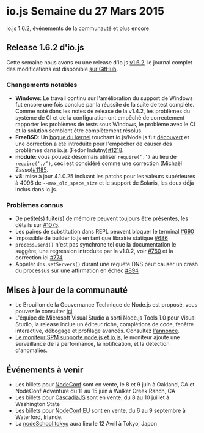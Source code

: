 # io.js Semaine du 27 Mars 2015

io.js 1.6.2, événements de la communauté et plus encore

## Release 1.6.2 d'io.js

Cette semaine nous avons eu une release d'io.js [v1.6.2](https://iojs.org/dist/v1.6.2/), le journal complet des modifications est disponible [sur GitHub](https://github.com/iojs/io.js/blob/v1.x/CHANGELOG.md).

### Changements notables

*   **Windows**: Le travail continu sur l'amélioration du support de Windows fut encore une fois conclue par la réussite de la suite de test complète. Comme noté dans les notes de release de la v1.4.2, les problèmes du système de CI et de la configuration ont empêché de correctement rapporter les problèmes de tests sous Windows, le problème avec le CI et la solution semblent être complètement résolus.
*   **FreeBSD**: Un [bogue du kernel](https://lists.freebsd.org/pipermail/freebsd-current/2015-March/055043.html) touchant io.js/Node.js fut [découvert](https://github.com/joyent/node/issues/9326) et une correction a été introduite pour l'empêcher de causer des problèmes dans io.js (Fedor Indutny)[#1218](https://github.com/iojs/io.js/pull/1218).
*   **module**: vous pouvez désormais utiliser `require(‘.’)` au lieu de `require(‘./’)`, ceci est considéré comme une correction (Michaël Zasso)[#1185](https://github.com/iojs/io.js/pull/1185).
*   **v8**: mise à jour 4.1.0.25 incluant les patchs pour les valeurs supérieures à 4096 de `--max_old_space_size` et le support de Solaris, les deux déjà inclus dans io.js.

### Problèmes connus

*   De petite(s) fuite(s) de mémoire peuvent toujours être présentes, les détails sur [#1075](https://github.com/iojs/io.js/issues/1075).
*   Les paires de substitution dans REPL peuvent bloquer le terminal [#690](https://github.com/iojs/io.js/issues/690)
*   Impossible de builder io.js en tant que librairie statique [#686](https://github.com/iojs/io.js/issues/686)
*   `process.send()` n'est pas synchrone tel que la documentation le suggère, une regression introduite par la v1.0.2, voir [#760](https://github.com/iojs/io.js/issues/760) et la correction ici [#774](https://github.com/iojs/io.js/issues/774)
*   Appeler `dns.setServers()` durant une requête DNS peut causer un crash du processus sur une affirmation en échec [#894](https://github.com/iojs/io.js/issues/894)

## Mises à jour de la communauté

*   Le Brouillon de la Gouvernance Technique de Node.js est proposé, vous pouvez le consulter [ici](https://github.com/joyent/nodejs-advisory-board/pull/30)
*   L'équipe de Microsoft Visual Studio a sorti Node.js Tools 1.0 pour Visual Studio, la release inclue un éditeur riche, complétions de code, fenêtre interactive, débogage et profilage avancés. Consultez [l'annonce](http://blogs.msdn.com/b/visualstudio/archive/2015/03/25/node-js-tools-1-0-for-visual-studio.aspx).
*   [Le moniteur SPM supporte node.js et io.js](http://blog.sematext.com/2015/03/30/nodejs-iojs-monitoring/), le moniteur ajoute une surveillance de la performance, la notification, et la détection d'anomalies.

## Événements à venir

*   Les billets pour [NodeConf](http://nodeconf.com/) sont en vente, le 8 et 9 juin à Oakland, CA et NodeConf Adventure du 11 au 15 juin à Walker Creek Ranch, CA
*   Les billets pour [CascadiaJS](http://2015.cascadiajs.com/) sont en vente, du 8 au 10 juillet à Washington State
*   Les billets pour [NodeConf EU](http://nodeconf.eu/) sont en vente, du 6 au 9 septembre à Waterford, Irlande.
*   La [nodeSchool tokyo](http://nodejs.connpass.com/event/13182/) aura lieu le 12 Avril à Tokyo, Japon